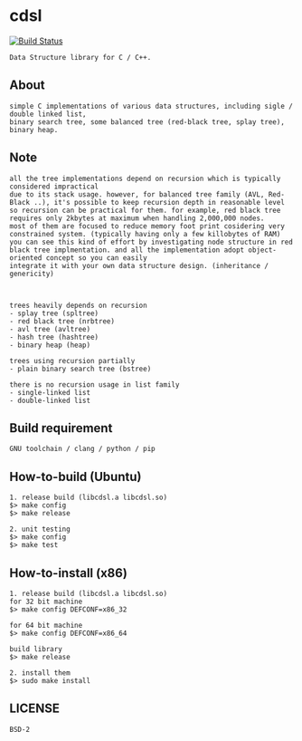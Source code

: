 # cdsl 
[![Build Status](https://travis-ci.org/fritzprix/cdsl.svg?branch=master)](https://travis-ci.org/fritzprix/cdsl)

	Data Structure library for C / C++.   
	
## About
	simple C implementations of various data structures, including sigle / double linked list,
	binary search tree, some balanced tree (red-black tree, splay tree), binary heap.
	 

## Note
    all the tree implementations depend on recursion which is typically considered impractical 
    due to its stack usage. however, for balanced tree family (AVL, Red-Black ..), it's possible to keep recursion depth in reasonable level 
    so recursion can be practical for them. for example, red black tree requires only 2kbytes at maximum when handling 2,000,000 nodes.    
    most of them are focused to reduce memory foot print cosidering very constrained system. (typically having only a few killobytes of RAM)
    you can see this kind of effort by investigating node structure in red black tree implmentation. and all the implementation adopt object-oriented concept so you can easily 
    integrate it with your own data structure design. (inheritance / genericity)
         
    
     
    trees heavily depends on recursion
    - splay tree (spltree)
    - red black tree (nrbtree)
    - avl tree (avltree)
    - hash tree (hashtree)
    - binary heap (heap)
    
    trees using recursion partially
    - plain binary search tree (bstree) 
    
    there is no recursion usage in list family
    - single-linked list
    - double-linked list
    
## Build requirement 
	GNU toolchain / clang / python / pip   
			 
## How-to-build (Ubuntu)
	1. release build (libcdsl.a libcdsl.so)
	$> make config
	$> make release
	
	2. unit testing
	$> make config
	$> make test
	
## How-to-install (x86)
	1. release build (libcdsl.a libcdsl.so)
	for 32 bit machine
	$> make config DEFCONF=x86_32
	
	for 64 bit machine 
	$> make config DEFCONF=x86_64
	
	build library
	$> make release
	
	2. install them
	$> sudo make install 

	
## LICENSE 
	BSD-2

